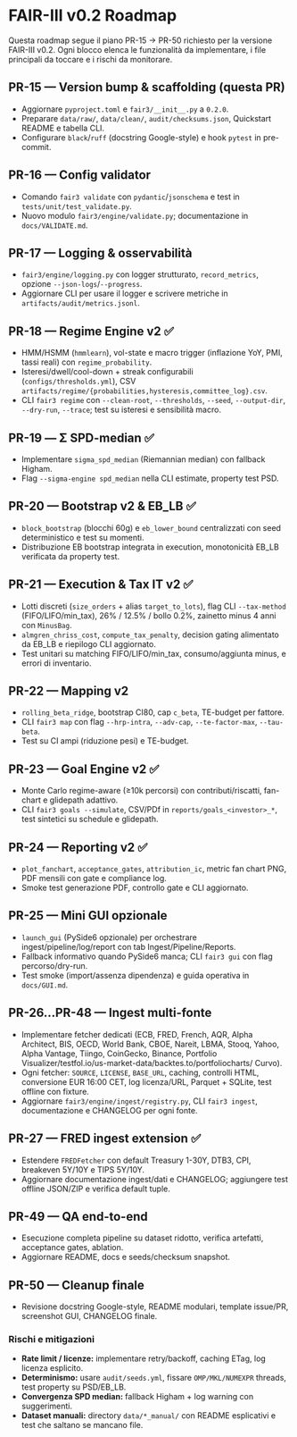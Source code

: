 # FAIR-III v0.2 Roadmap

Questa roadmap segue il piano PR-15 → PR-50 richiesto per la versione FAIR-III v0.2. Ogni blocco elenca
le funzionalità da implementare, i file principali da toccare e i rischi da monitorare.

## PR-15 — Version bump & scaffolding (questa PR)
- Aggiornare `pyproject.toml` e `fair3/__init__.py` a `0.2.0`.
- Preparare `data/raw/`, `data/clean/`, `audit/checksums.json`, Quickstart README e tabella CLI.
- Configurare `black`/`ruff` (docstring Google-style) e hook `pytest` in pre-commit.

## PR-16 — Config validator
- Comando `fair3 validate` con `pydantic`/`jsonschema` e test in `tests/unit/test_validate.py`.
- Nuovo modulo `fair3/engine/validate.py`; documentazione in `docs/VALIDATE.md`.

## PR-17 — Logging & osservabilità
- `fair3/engine/logging.py` con logger strutturato, `record_metrics`, opzione `--json-logs`/`--progress`.
- Aggiornare CLI per usare il logger e scrivere metriche in `artifacts/audit/metrics.jsonl`.

## PR-18 — Regime Engine v2 ✅
- HMM/HSMM (`hmmlearn`), vol-state e macro trigger (inflazione YoY, PMI, tassi reali) con `regime_probability`.
- Isteresi/dwell/cool-down + streak configurabili (`configs/thresholds.yml`), CSV `artifacts/regime/{probabilities,hysteresis,committee_log}.csv`.
- CLI `fair3 regime` con `--clean-root`, `--thresholds`, `--seed`, `--output-dir`, `--dry-run`, `--trace`; test su isteresi e sensibilità macro.

## PR-19 — Σ SPD-median ✅
- Implementare `sigma_spd_median` (Riemannian median) con fallback Higham.
- Flag `--sigma-engine spd_median` nella CLI estimate, property test PSD.

## PR-20 — Bootstrap v2 & EB_LB ✅
- `block_bootstrap` (blocchi 60g) e `eb_lower_bound` centralizzati con seed deterministico e test su momenti.
- Distribuzione EB bootstrap integrata in execution, monotonicità EB_LB verificata da property test.

## PR-21 — Execution & Tax IT v2 ✅
- Lotti discreti (`size_orders` + alias `target_to_lots`), flag CLI `--tax-method`
  (FIFO/LIFO/min_tax), 26% / 12.5% / bollo 0.2%, zainetto minus 4 anni con
  `MinusBag`.
- `almgren_chriss_cost`, `compute_tax_penalty`, decision gating alimentato da
  EB_LB e riepilogo CLI aggiornato.
- Test unitari su matching FIFO/LIFO/min_tax, consumo/aggiunta minus, e errori
  di inventario.

## PR-22 — Mapping v2
- `rolling_beta_ridge`, bootstrap CI80, cap `c_beta`, TE-budget per fattore.
- CLI `fair3 map` con flag `--hrp-intra`, `--adv-cap`, `--te-factor-max`, `--tau-beta`.
- Test su CI ampi (riduzione pesi) e TE-budget.

## PR-23 — Goal Engine v2 ✅
- Monte Carlo regime-aware (≥10k percorsi) con contributi/riscatti, fan-chart e glidepath adattivo.
- CLI `fair3 goals --simulate`, CSV/PDf in `reports/goals_<investor>_*`, test sintetici su schedule e glidepath.

## PR-24 — Reporting v2 ✅
- `plot_fanchart`, `acceptance_gates`, `attribution_ic`, metric fan chart PNG, PDF mensili con gate e compliance log.
- Smoke test generazione PDF, controllo gate e CLI aggiornato.

## PR-25 — Mini GUI opzionale
- `launch_gui` (PySide6 opzionale) per orchestrare ingest/pipeline/log/report con tab Ingest/Pipeline/Reports.
- Fallback informativo quando PySide6 manca; CLI `fair3 gui` con flag percorso/dry-run.
- Test smoke (import/assenza dipendenza) e guida operativa in `docs/GUI.md`.

## PR-26…PR-48 — Ingest multi-fonte
- Implementare fetcher dedicati (ECB, FRED, French, AQR, Alpha Architect, BIS, OECD, World Bank, CBOE, Nareit, LBMA, Stooq,
  Yahoo, Alpha Vantage, Tiingo, CoinGecko, Binance, Portfolio Visualizer/testfol.io/us-market-data/backtes.to/portfoliocharts/
  Curvo).
- Ogni fetcher: `SOURCE`, `LICENSE`, `BASE_URL`, caching, controlli HTML, conversione EUR 16:00 CET, log licenza/URL, Parquet +
  SQLite, test offline con fixture.
- Aggiornare `fair3/engine/ingest/registry.py`, CLI `fair3 ingest`, documentazione e CHANGELOG per ogni fonte.

## PR-27 — FRED ingest extension ✅
- Estendere `FREDFetcher` con default Treasury 1-30Y, DTB3, CPI, breakeven 5Y/10Y e TIPS 5Y/10Y.
- Aggiornare documentazione ingest/dati e CHANGELOG; aggiungere test offline JSON/ZIP e verifica default tuple.

## PR-49 — QA end-to-end
- Esecuzione completa pipeline su dataset ridotto, verifica artefatti, acceptance gates, ablation.
- Aggiornare README, docs e seeds/checksum snapshot.

## PR-50 — Cleanup finale
- Revisione docstring Google-style, README modulari, template issue/PR, screenshot GUI, CHANGELOG finale.

### Rischi e mitigazioni
- **Rate limit / licenze:** implementare retry/backoff, caching ETag, log licenza esplicito.
- **Determinismo:** usare `audit/seeds.yml`, fissare `OMP/MKL/NUMEXPR` threads, test property su PSD/EB_LB.
- **Convergenza SPD median:** fallback Higham + log warning con suggerimenti.
- **Dataset manuali:** directory `data/*_manual/` con README esplicativi e test che saltano se mancano file.
